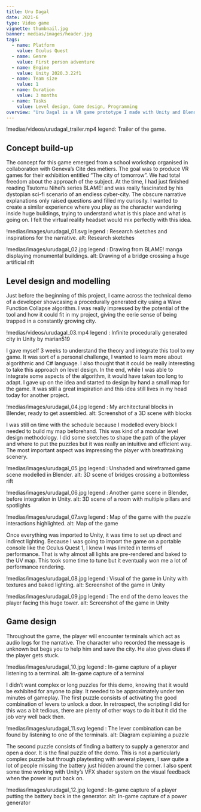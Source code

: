```yaml
---
title: Uru Dagal
date: 2021-6
type: Video game
vignette: thumbnail.jpg
banner: medias/images/header.jpg
tags:
  - name: Platform
    value: Oculus Quest
  - name: Genre
    value: First person adventure
  - name: Engine
    value: Unity 2020.3.22f1
  - name: Team size
    value: 1
  - name: Duration
    value: 3 months
  - name: Tasks
    value: Level design, Game design, Programming
overview: "Uru Dagal is a VR game prototype I made with Unity and Blender for the Oculus Quest during my first year of Master. It was ordered for an exhibition at the Cité des métiers about 'The city of tomorrow' and was also displayed at the Geneva's Design Days 2021. The game consists of a short journey through a vast abandoned city, mostly inspired by the visuals of Tsutomu Nihei's comics BLAME! and Piranesi's Prisons. As you solve puzzles to progress and explore, you discover the city's past and contemplate its architecture."
---
```


!medias/videos/urudagal_trailer.mp4
  legend: Trailer of the game.

## Concept build-up

The concept for this game emerged from a school workshop organised in collaboration with Geneva’s Cité des métiers. The goal was to produce VR games for their exhibition entitled “The city of tomorrow”. We had total freedom about the approach of the subject. At the time, I had just finished reading Tsutomu Nihei’s series BLAME! and was really fascinated by his dystopian sci-fi scenario of an endless cyber-city. The obscure narrative explanations only raised questions and filled my curiosity.
I wanted to create a similar experience where you play as the character wandering inside huge buildings, trying to understand what is this place and what is going on. I felt the virtual reality headset would mix perfectly with this idea.

!medias/images/urudagal_01.svg
  legend : Research sketches and inspirations for the narrative.
  alt: Research sketches

!medias/images/urudagal_02.jpg
  legend : Drawing from BLAME! manga displaying monumental buildings.
  alt: Drawing of a bridge crossing a huge artificial rift

## Level design and modelling

Just before the beginning of this project, I came across the technical demo of a developer showcasing a procedurally generated city using a Wave Function Collapse algorithm. I was really impressed by the potential of the tool and how it could fit in my project, giving the eerie sense of being trapped in a constantly growing city.

!medias/videos/urudagal_03.mp4
  legend : Infinite procedurally generated city in Unity by marian519

I gave myself 3 weeks to understand the theory and integrate this tool to my game. It was sort of a personal challenge, I wanted to learn more about algorithmic and C# language. I also thought that it could be really interesting to take this approach on level design. In the end, while I was able to integrate some aspects of the algorithm, it would have taken too long to adapt. I gave up on the idea and started to design by hand a small map for the game. It was still a great inspiration and this idea still lives in my head today for another project.

!medias/images/urudagal_04.jpg
  legend : My architectural blocks in Blender, ready to get assembled.
  alt: Screenshot of a 3D scene with blocks

I was still on time with the schedule because I modelled every block I needed to build my map beforehand. This was kind of a modular level design methodology. I did some sketches to shape the path of the player and where to put the puzzles but it was really an intuitive and efficient way. The most important aspect was impressing the player with breathtaking scenery.

!medias/images/urudagal_05.jpg
  legend : Unshaded and wireframed game scene modelled in Blender.
  alt: 3D scene of bridges crossing a bottomless rift

!medias/images/urudagal_06.jpg
  legend : Another game scene in Blender, before integration in Unity.
  alt: 3D scene of a room with multiple pillars and spotlights

!medias/images/urudagal_07.svg
  legend : Map of the game with the puzzle interactions highlighted.
  alt: Map of the game

Once everything was imported to Unity, it was time to set up direct and indirect lighting. Because I was going to import the game on a portable console like the Oculus Quest 1, I knew I was limited in terms of performance. That is why almost all lights are pre-rendered and baked to the UV map. This took some time to tune but it eventually won me a lot of performance rendering.

!medias/images/urudagal_08.jpg
  legend : Visual of the game in Unity with textures and baked lighting.
  alt: Screenshot of the game in Unity

!medias/images/urudagal_09.jpg
  legend : The end of the demo leaves the player facing this huge tower.
  alt: Screenshot of the game in Unity

## Game design

Throughout the game, the player will encounter terminals which act as audio logs for the narrative. The character who recorded the message is unknown but begs you to help him and save the city. He also gives clues if the player gets stuck.

!medias/images/urudagal_10.jpg
  legend : In-game capture of a player listening to a terminal.
  alt: In-game capture of a terminal

I didn’t want complex or long puzzles for this demo, knowing that it would be exhibited for anyone to play. It needed to be approximately under ten minutes of gameplay.
The first puzzle consists of activating the good combination of levers to unlock a door. In retrospect, the scripting I did for this was a bit tedious, there are plenty of other ways to do it but it did the job very well back then.

!medias/images/urudagal_11.svg
  legend : The lever combination can be found by listening to one of the terminals.
  alt: Diagram explaining a puzzle

The second puzzle consists of finding a battery to supply a generator and open a door. It is the final puzzle of the demo. This is not a particularly complex puzzle but through playtesting with several players, I saw quite a lot of people missing the battery just hidden around the corner. I also spent some time working with Unity’s VFX shader system on the visual feedback when the power is put back on.

!medias/images/urudagal_12.jpg
  legend : In-game capture of a player putting the battery back in the generator.
  alt: In-game capture of a power generator
